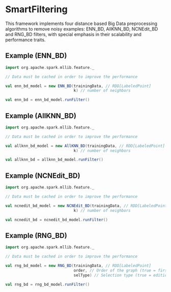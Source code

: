# SmartFiltering

This framework implements four distance based Big Data preprocessing algorithms to remove noisy examples: ENN_BD, AllKNN_BD, NCNEdit_BD and RNG_BD filters, with special emphasis in their scalability and performance traits.

## Example (ENN_BD)


```scala
import org.apache.spark.mllib.feature._

// Data must be cached in order to improve the performance

val enn_bd_model = new ENN_BD(trainingData, // RDD[LabeledPoint]
                              k) // number of neighbors

val enn_bd = enn_bd_model.runFilter()
```
## Example (AllKNN_BD)


```scala
import org.apache.spark.mllib.feature._

// Data must be cached in order to improve the performance

val allknn_bd_model = new AllKNN_BD(trainingData, // RDD[LabeledPoint]
                              k) // number of neighbors

val allknn_bd = allknn_bd_model.runFilter()
```

## Example (NCNEdit_BD)


```scala
import org.apache.spark.mllib.feature._

// Data must be cached in order to improve the performance

val ncnedit_bd_model = new NCNEdit_BD(trainingData, // RDD[LabeledPoint]
                              k) // number of neighbors

val ncnedit_bd = ncnedit_bd_model.runFilter()
```

## Example (RNG_BD)


```scala
import org.apache.spark.mllib.feature._

// Data must be cached in order to improve the performance

val rng_bd_model = new RNG_BD(trainingData, // RDD[LabeledPoint]
                              order, // Order of the graph (true = first, false = second)
                              selType) // Selection type (true = edition, false = condensation)

val rng_bd = rng_bd_model.runFilter()
```

